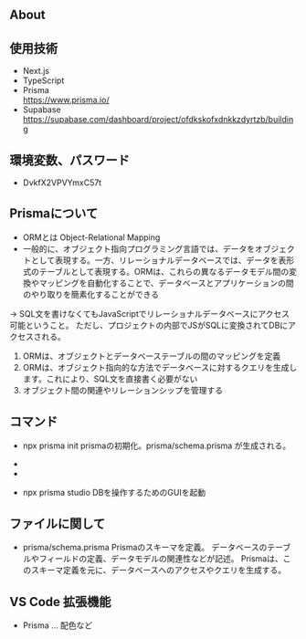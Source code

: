 

## About

## 使用技術
- Next.js
- TypeScript
- Prisma  
https://www.prisma.io/
- Supabase 
https://supabase.com/dashboard/project/ofdkskofxdnkkzdyrtzb/building

## 環境変数、パスワード
- DvkfX2VPVYmxC57t

## Prismaについて
- ORMとは Object-Relational Mapping
- 一般的に、オブジェクト指向プログラミング言語では、データをオブジェクトとして表現する。一方、リレーショナルデータベースでは、データを表形式のテーブルとして表現する。ORMは、これらの異なるデータモデル間の変換やマッピングを自動化することで、データベースとアプリケーションの間のやり取りを簡素化することができる

→ SQL文を書けなくてもJavaScriptでリレーショナルデータベースにアクセス可能ということ。
ただし、プロジェクトの内部でJSがSQLに変換されてDBにアクセスされる。

1. ORMは、オブジェクトとデータベーステーブルの間のマッピングを定義
2. ORMは、オブジェクト指向的な方法でデータベースに対するクエリを生成します。これにより、SQL文を直接書く必要がない
3. オブジェクト間の関連やリレーションシップを管理する

## コマンド
- npx prisma init
prismaの初期化。prisma/schema.prisma が生成される。


- 

- 


- npx prisma studio
DBを操作するためのGUIを起動

## ファイルに関して
- prisma/schema.prisma
Prismaのスキーマを定義。
データベースのテーブルやフィールドの定義、データモデルの関連性などが記述。
Prismaは、このスキーマ定義を元に、データベースへのアクセスやクエリを生成する。

## VS Code 拡張機能
- Prisma ... 配色など